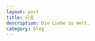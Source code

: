 ```yaml
---
layout: post
title: 只言
description: Die Liebe zu Welt.
category: blog
---
```






[yyysjz1997]:    http://yyysjz1997.github.io  "yyysjz1997"
